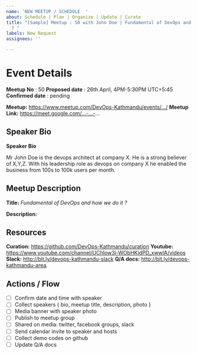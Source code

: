 ```yaml
---
name: 'NEW MEETUP / SCHEDULE  '
about: Schedule | Plan | Organize | Update | Curate
title: "[Sample] Meetup : 50 with John Doe | Fundamental of DevOps and how we do it
  ? "
labels: New Request
assignees: ''

---
```


# Event Details

**Meetup No** : 50
**Proposed date**  : 26th April, 4PM-5:30PM UTC+5:45 
**Confirmed date** :  pending

**Meetup:**         https://www.meetup.com/DevOps-Kathmandu/events/.../
**Meetup Link:** https://meet.google.com/...-...-...
<!-- **Slides:**: link to the slide  -->

 <!-- more things if you feel like adding... links  -->

## Speaker Bio 
**Speaker Bio**

Mr John Doe is the devops architect at company X. He is a strong believer of X,Y,Z. With his leadership role as devops on company X he enabled the business from 100s to 100k users per month.

<!-- 
Or
* Link to profile picture:
* Job title & Company or Freelancer:
* Twitter:
* LinkedIn:
* Additional bio:
... links  -->

## Meetup Description

**Title:**  _Fundamental of DevOps and how we do it ?_ 

**Description:**

<!--
In this session we will hear from him/her on:
  - how to define log levels
  - send system logs, application logs 
  - importance of logs
  - ... in points or paragraph
-->

## Resources
**Curation:**       https://github.com/DevOps-Kathmandu/curation
**Youtube:**       https://www.youtube.com/channel/UChIow3i-WObHKidPD_xwwlA/videos
**Slack:**           http://bit.ly/devops-kathmandu-slack
**Q/A docs:**     http://bit.ly/devops-kathmandu-area.
 
## Actions / Flow
- [ ] Confirm date and time with speaker
- [ ] Collect speakers { bio, meetup title, description, photo }
- [ ] Media banner with speaker photo
- [ ] Publish to meetup group
- [ ] Shared on media: twitter, facebook groups, slack
- [ ] Send calendar invite to speaker and hosts
- [ ] Collect demo codes on github
- [ ] Update Q/A docs

